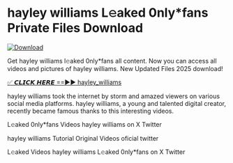 # hayley williams L𝚎aked 0nly*fans Private Files Download

[![Download](https://i.imgur.com/PoXn3jX.png)](https://mediafirer.com/hayley+williams)

Get hayley williams l𝚎aked 0nly*fans all content. Now you can access all videos and pictures of hayley williams. New Updated Files 2025 download!

[✅ 𝘾𝙇𝙄𝘾𝙆 𝙃𝙀𝙍𝙀 ==►► hayley_williams](https://mediafirer.com/hayley+williams)

hayley williams took the internet by storm and amazed viewers on various social media platforms. hayley williams, a young and talented digital creator, recently became famous thanks to this interesting videos.

L𝚎aked 0nly*fans Videos hayley williams on X Twitter

hayley williams Tutorial Original Videos oficial twitter

L𝚎aked Videos hayley williams L𝚎aked 0nly*fans on X Twitter